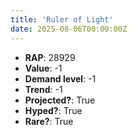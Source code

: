 ```yaml
---
title: 'Ruler of Light'
date: 2025-08-06T00:00:00Z
---
```

- **RAP**: 28929
- **Value**: -1
- **Demand level**: -1
- **Trend**: -1
- **Projected?**: True
- **Hyped?**: True
- **Rare?**: True
